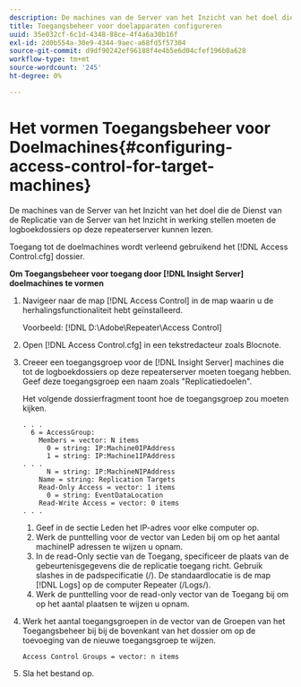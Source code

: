 ```yaml
---
description: De machines van de Server van het Inzicht van het doel die de Dienst van de Replicatie van de Server van het Inzicht in werking stellen moeten de logboekdossiers op deze repeaterserver kunnen lezen.
title: Toegangsbeheer voor doelapparaten configureren
uuid: 35e032cf-6c1d-4348-88ce-4f4a6a30b16f
exl-id: 2d0b554a-30e9-4344-9aec-a68fd5f57304
source-git-commit: d9df90242ef96188f4e4b5e6d04cfef196b0a628
workflow-type: tm+mt
source-wordcount: '245'
ht-degree: 0%

---
```


# Het vormen Toegangsbeheer voor Doelmachines{#configuring-access-control-for-target-machines}

De machines van de Server van het Inzicht van het doel die de Dienst van de Replicatie van de Server van het Inzicht in werking stellen moeten de logboekdossiers op deze repeaterserver kunnen lezen.

Toegang tot de doelmachines wordt verleend gebruikend het [!DNL Access Control.cfg] dossier.

**Om Toegangsbeheer voor toegang door  [!DNL Insight Server] doelmachines te vormen**

1. Navigeer naar de map [!DNL Access Control] in de map waarin u de herhalingsfunctionaliteit hebt geïnstalleerd.

   Voorbeeld: [!DNL D:\Adobe\Repeater\Access Control]

1. Open [!DNL Access Control.cfg] in een tekstredacteur zoals Blocnote.
1. Creeer een toegangsgroep voor de [!DNL Insight Server] machines die tot de logboekdossiers op deze repeaterserver moeten toegang hebben. Geef deze toegangsgroep een naam zoals &quot;Replicatiedoelen&quot;.

   Het volgende dossierfragment toont hoe de toegangsgroep zou moeten kijken.

   ```
   . . . 
     6 = AccessGroup: 
       Members = vector: N items 
         0 = string: IP:Machine0IPAddress 
         1 = string: IP:Machine1IPAddress 
   . . . 
         N = string: IP:MachineNIPAddress 
       Name = string: Replication Targets 
       Read-Only Access = vector: 1 items 
         0 = string: EventDataLocation 
       Read-Write Access = vector: 0 items 
   . . .
   ```

   1. Geef in de sectie Leden het IP-adres voor elke computer op.
   1. Werk de punttelling voor de vector van Leden bij om op het aantal machineIP adressen te wijzen u opnam.
   1. In de read-Only sectie van de Toegang, specificeer de plaats van de gebeurtenisgegevens die de replicatie toegang richt. Gebruik slashes in de padspecificatie (/). De standaardlocatie is de map [!DNL Logs] op de computer Repeater (/Logs/).
   1. Werk de punttelling voor de read-only vector van de Toegang bij om op het aantal plaatsen te wijzen u opnam.

1. Werk het aantal toegangsgroepen in de vector van de Groepen van het Toegangsbeheer bij bij de bovenkant van het dossier om op de toevoeging van de nieuwe toegangsgroep te wijzen.

   ```
   Access Control Groups = vector: n items
   ```

1. Sla het bestand op.
